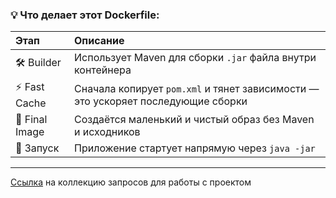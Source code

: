 
### 💡 Что делает этот **Dockerfile**:

| Этап           | Описание                                                                         |
|:---------------|:---------------------------------------------------------------------------------|
| 🛠️ Builder    | Использует Maven для сборки `.jar` файла внутри контейнера                       |
| ⚡ Fast Cache   | Сначала копирует `pom.xml` и тянет зависимости — это ускоряет последующие сборки |
| 🧼 Final Image | Создаётся маленький и чистый образ без Maven и исходников                        |
| 🚀 Запуск      | Приложение стартует напрямую через `java -jar`                                   |

---
[Ссылка](https://lunar-equinox-676595.postman.co/workspace/ITM_Yury_Workspace~8f191f88-e8ec-40af-b710-248189b66b12/collection/8967691-e96ee5d1-c05d-4492-a6e8-6739a428957f?action=share&creator=8967691) на коллекцию запросов для работы с проектом



